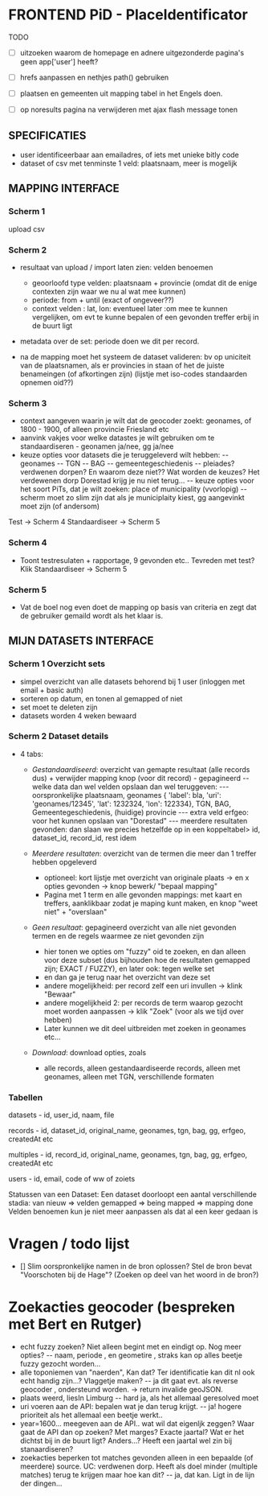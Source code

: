 # FRONTEND PiD - PlaceIdentificator
 

TODO
- [ ] uitzoeken waarom de homepage en adnere uitgezonderde pagina's geen app['user'] heeft?
- [ ] hrefs aanpassen en nethjes path() gebruiken
- [ ] plaatsen en gemeenten uit mapping tabel in het Engels doen.
- [ ] op noresults pagina na verwijderen met ajax flash message tonen


## SPECIFICATIES

- user identificeerbaar aan emailadres, of iets met unieke bitly code
- dataset of csv met tenminste 1 veld: plaatsnaam, meer is mogelijk 

## MAPPING INTERFACE

### Scherm 1
upload csv

### Scherm 2
- resultaat van upload / import laten zien: velden benoemen
    - geoorloofd type velden: plaatsnaam + provincie 
    (omdat dit de enige contexten zijn waar we nu al wat mee kunnen)
    - periode: from + until (exact of ongeveer??) 
    - context velden : lat, lon: eventueel later :om mee te kunnen vergelijken, om evt te kunne bepalen of een gevonden treffer erbij in de buurt ligt
- metadata over de set: periode doen we dit per record.

- na de mapping moet het systeem de dataset valideren: bv op uniciteit van de plaatsnamen, 
als er provincies in staan of het de juiste benameingen (of afkortingen zijn) (lijstje met iso-codes standaarden opnemen oid??)
 
### Scherm 3
- context aangeven waarin je wilt dat de geocoder zoekt: geonames, of 1800 - 1900, of alleen provincie Friesland etc 
- aanvink vakjes voor welke datastes je wilt gebruiken om te standaardiseren - geonamen ja/nee, gg ja/nee
- keuze opties voor datasets die je teruggeleverd wilt hebben:
    -- geonames
    -- TGN
    -- BAG
    -- gemeentegeschiedenis
    -- pleiades? verdwenen dorpen? En waarom deze niet?? Wat worden de keuzes? Het verdewenen dorp Dorestad krijg je nu niet terug...
-- keuze opties voor het soort PiTs, dat je wilt zoeken: place of municipality (vvorlopig)
    -- scherm moet zo slim zijn dat als je municiplaity kiest, gg aangevinkt moet zijn (of andersom)

Test -> Scherm 4
Standaardiseer -> Scherm 5

### Scherm 4
- Toont testresulaten + rapportage, 9 gevonden etc.. Tevreden met test? Klik Standaardiseer -> Scherm 5

### Scherm 5
- Vat de boel nog even 
doet de mapping op basis van criteria en zegt dat de gebruiker gemaild wordt als het klaar is.


## MIJN DATASETS INTERFACE
### Scherm 1 Overzicht sets
- simpel overzicht van alle datasets behorend bij 1 user (inloggen met email + basic auth)
- sorteren op datum, en tonen al gemapped of niet
- set moet te deleten zijn
- datasets worden 4 weken bewaard

### Scherm 2 Dataset details
- 4 tabs: 
    - *Gestandaardiseerd*: overzicht van gemapte resultaat (alle records dus) + verwijder mapping knop (voor dit record) - gepagineerd
        -- welke data dan wel velden opslaan dan wel teruggeven: 
            --- oorspronkelijke plaatsnaam, geonames { 'label': bla, 'uri': 'geonames/12345', 'lat': 1232324, 'lon': 122334}, TGN, BAG, Gemeentegeschiedenis, (huidige) provincie
            --- extra veld erfgeo: voor het kunnen opslaan van "Dorestad"
            --- meerdere resultaten gevonden: dan slaan we precies hetzelfde op in een koppeltabel> id, dataset_id, record_id, rest idem
    
    - *Meerdere resultaten*: overzicht van de termen die meer dan 1 treffer hebben opgeleverd
        - optioneel: kort lijstje met overzicht van originale plaats -> en x opties gevonden -> knop bewerk/ "bepaal mapping"
        - Pagina met 1 term en alle gevonden mappings: met kaart en treffers, aanklikbaar zodat je maping kunt maken, en knop "weet niet" + "overslaan"
    - *Geen resultaat*: gepagineerd overzicht van alle niet gevonden termen en de regels waarmee ze niet gevonden zijn
        - hier tonen we opties om "fuzzy" oid te zoeken, en dan alleen voor deze subset (dus bijhouden hoe de resultaten gemapped zijn; EXACT / FUZZY), en later ook: tegen welke set
        - en dan ga je terug naar het overzicht van deze set
        - andere mogelijkheid: per record zelf een uri invullen -> klink "Bewaar"
        - andere mogelijkheid 2: per records de term waarop gezocht moet worden aanpassen -> klik "Zoek" (voor als we tijd over hebben)
        - Later kunnen we dit deel uitbreiden met zoeken in geonames etc...
    - *Download*: download opties, zoals
        - alle records, alleen gestandaardiseerde records, alleen met geonames, alleen met TGN, verschillende formaten


### Tabellen 
datasets
    - id, user_id, naam, file
    
records
    - id, dataset_id, original_name, geonames, tgn, bag, gg, erfgeo, createdAt etc

multiples
    - id, record_id, original_name, geonames, tgn, bag, gg, erfgeo, createdAt etc
    
users
    - id, email, code of ww of zoiets


Statussen van een Dataset:
Een dataset doorloopt een aantal verschillende stadia: van nieuw => velden gemapped => being mapped => mapping done 
Velden benoemen kun je niet meer aanpassen als dat al een keer gedaan is


# Vragen / todo lijst
- [] Slim oorspronkelijke namen in de bron oplossen? Stel de bron bevat "Voorschoten bij de Hage"? (Zoeken op deel van het woord in de bron?)



# Zoekacties geocoder (bespreken met Bert en Rutger)
- echt fuzzy zoeken? Niet alleen begint met en eindigt op. Nog meer opties?
    -- naam, periode , en geometire , straks kan op alles beetje fuzzy gezocht worden... 
- alle toponiemen van "naerden", Kan dat? Ter identificatie kan dit nl ook echt handig zijn...? Vlaggetje maken?
    -- ja dit gaat evt. als reverse geocoder , ondersteund worden. -> return invalide geoJSON.
- plaats weerd, liesIn Limburg
    -- hard ja, als het allemaal geresolved moet 
- uri voeren aan de API: bepalen wat je dan terug krijgt.
    -- ja! hogere prioriteit als het allemaal een beetje werkt..
- year=1600... meegeven aan de API.. wat wil dat eigenljk zeggen? Waar gaat de API dan op zoeken? Met marges? Exacte jaartal? Wat er het dichtst bij in de buurt ligt? Anders...?
Heeft een jaartal wel zin bij stanaardiseren?
- zoekacties beperken tot matches gevonden alleen in een bepaalde (of meerdere) source. UC: verdwenen dorp. Heeft als doel minder (multiple matches) terug te krijgen maar hoe kan dit?
    -- ja, dat kan. Ligt in de lijn der dingen...


